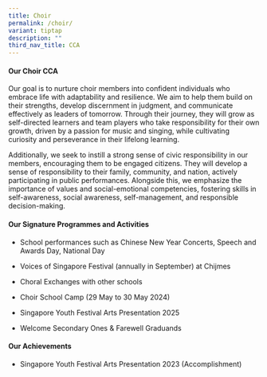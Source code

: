 ```yaml
---
title: Choir
permalink: /choir/
variant: tiptap
description: ""
third_nav_title: CCA
---
```

<h4><strong>Our Choir CCA</strong></h4>
<p>Our goal is to nurture choir members into confident individuals who embrace
life with adaptability and resilience. We aim to help them build on their
strengths, develop discernment in judgment, and communicate effectively
as leaders of tomorrow. Through their journey, they will grow as self-directed
learners and team players who take responsibility for their own growth,
driven by a passion for music and singing, while cultivating curiosity
and perseverance in their lifelong learning.</p>
<p>Additionally, we seek to instill a strong sense of civic responsibility
in our members, encouraging them to be engaged citizens. They will develop
a sense of responsibility to their family, community, and nation, actively
participating in public performances. Alongside this, we emphasize the
importance of values and social-emotional competencies, fostering skills
in self-awareness, social awareness, self-management, and responsible decision-making.</p>
<h4><strong>Our Signature Programmes and Activities</strong></h4>
<ul>
<li>
<p>School performances such as Chinese New Year Concerts, Speech and Awards
Day, National Day</p>
</li>
<li>
<p>Voices of Singapore Festival (annually in September) at Chijmes</p>
</li>
<li>
<p>Choral Exchanges with other schools</p>
</li>
<li>
<p>Choir School Camp (29 May to 30 May 2024)</p>
</li>
<li>
<p>Singapore Youth Festival Arts Presentation 2025</p>
</li>
<li>
<p>Welcome Secondary Ones &amp; Farewell Graduands</p>
</li>
</ul>
<h4><strong>Our Achievements</strong></h4>
<ul data-tight="true" class="tight">
<li>
<p>Singapore Youth Festival Arts Presentation 2023 (Accomplishment)</p>
</li>
</ul>
<p></p>